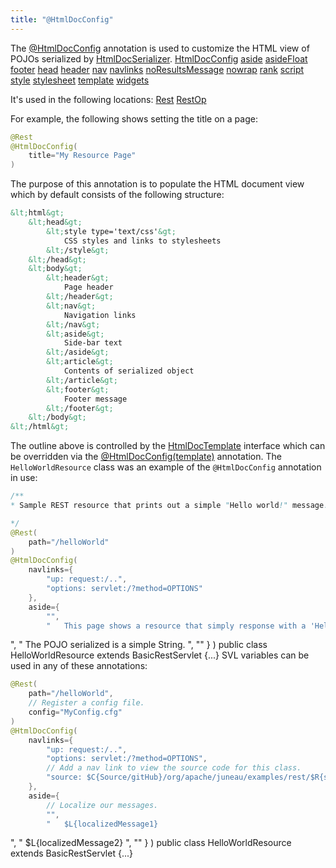 ```yaml
---
title: "@HtmlDocConfig"
---
```


The [@HtmlDocConfig](../apidocs/org/apache/juneau/html/annotation/HtmlDocConfig.html) annotation is used to customize the HTML view of POJOs serialized by [HtmlDocSerializer](../apidocs/org/apache/juneau/html/HtmlDocSerializer.html).
<tree>
<node-0><java-annotation>[HtmlDocConfig](../apidocs/org/apache/juneau/html/annotation/HtmlDocConfig.html)</java-annotation></node-0>
<node-1><java-method>[aside](../apidocs/org/apache/juneau/html/annotation/HtmlDocConfig.html#aside())</java-method></node-1>
<node-1><java-method>[asideFloat](../apidocs/org/apache/juneau/html/annotation/HtmlDocConfig.html#asideFloat())</java-method></node-1>
<node-1><java-method>[footer](../apidocs/org/apache/juneau/html/annotation/HtmlDocConfig.html#footer())</java-method></node-1>
<node-1><java-method>[head](../apidocs/org/apache/juneau/html/annotation/HtmlDocConfig.html#head())</java-method></node-1>
<node-1><java-method>[header](../apidocs/org/apache/juneau/html/annotation/HtmlDocConfig.html#header())</java-method></node-1>
<node-1><java-method>[nav](../apidocs/org/apache/juneau/html/annotation/HtmlDocConfig.html#nav())</java-method></node-1>
<node-1><java-method>[navlinks](../apidocs/org/apache/juneau/html/annotation/HtmlDocConfig.html#navlinks())</java-method></node-1>
<node-1><java-method>[noResultsMessage](../apidocs/org/apache/juneau/html/annotation/HtmlDocConfig.html#noResultsMessage())</java-method></node-1>
<node-1><java-method>[nowrap](../apidocs/org/apache/juneau/html/annotation/HtmlDocConfig.html#nowrap())</java-method></node-1>
<node-1><java-method>[rank](../apidocs/org/apache/juneau/html/annotation/HtmlDocConfig.html#rank())</java-method></node-1>
<node-1><java-method>[script](../apidocs/org/apache/juneau/html/annotation/HtmlDocConfig.html#script())</java-method></node-1>
<node-1><java-method>[style](../apidocs/org/apache/juneau/html/annotation/HtmlDocConfig.html#style())</java-method></node-1>
<node-1><java-method>[stylesheet](../apidocs/org/apache/juneau/html/annotation/HtmlDocConfig.html#stylesheet())</java-method></node-1>
<node-1><java-method>[template](../apidocs/org/apache/juneau/html/annotation/HtmlDocConfig.html#template())</java-method></node-1>
<node-1><java-method>[widgets](../apidocs/org/apache/juneau/html/annotation/HtmlDocConfig.html#widgets())</java-method></node-1>
</tree>

It's used in the following locations:
<tree>
<node-0><java-annotation>[Rest](../apidocs/org/apache/juneau/rest/annotation/Rest.html)</java-annotation></node-0>
<node-0><java-annotation>[RestOp](../apidocs/org/apache/juneau/rest/annotation/RestOp.html)</java-annotation></node-0>
</tree>

For example, the following shows setting the title on a page:

```java
@Rest
@HtmlDocConfig(
    title="My Resource Page"
)
```


The purpose of this annotation is to populate the HTML document view which by default consists of the following structure:

```xml
&lt;html&gt;
    &lt;head&gt;
        &lt;style type='text/css'&gt;
            CSS styles and links to stylesheets
        &lt;/style&gt;
    &lt;/head&gt;
    &lt;body&gt;
        &lt;header&gt;
            Page header
        &lt;/header&gt;
        &lt;nav&gt;
            Navigation links
        &lt;/nav&gt;
        &lt;aside&gt;
            Side-bar text
        &lt;/aside&gt;
        &lt;article&gt;
            Contents of serialized object
        &lt;/article&gt;
        &lt;footer&gt;
            Footer message
        &lt;/footer&gt;
    &lt;/body&gt;
&lt;/html&gt;
```


The outline above is controlled by the [HtmlDocTemplate](../apidocs/org/apache/juneau/html/HtmlDocTemplate.html) interface which can be overridden via the [@HtmlDocConfig(template)](../apidocs/org/apache/juneau/html/annotation/HtmlDocConfig.html#template()) annotation.
The `HelloWorldResource` class was an example of the `@HtmlDocConfig` annotation in use:

```java
/**
* Sample REST resource that prints out a simple "Hello world!" message.

*/
@Rest(
    path="/helloWorld"
)
@HtmlDocConfig(
    navlinks={
        "up: request:/..",
        "options: servlet:/?method=OPTIONS"
    },
    aside={
        "",
        "	This page shows a resource that simply response with a 'Hello world!' message
```


", " The POJO serialized is a simple String.
", "" \} ) public class HelloWorldResource extends BasicRestServlet \{...\} SVL variables can be used in any of these annotations:

```java
@Rest(
    path="/helloWorld",
    // Register a config file.
    config="MyConfig.cfg"
)
@HtmlDocConfig(
    navlinks={
        "up: request:/..",
        "options: servlet:/?method=OPTIONS",
        // Add a nav link to view the source code for this class.
        "source: $C{Source/gitHub}/org/apache/juneau/examples/rest/$R{servletClassSimple}.java"
    },
    aside={
        // Localize our messages.
        "",
        "	$L{localizedMessage1}
```


", " $L\{localizedMessage2\} ", "" \} ) public class HelloWorldResource extends BasicRestServlet \{...\}
